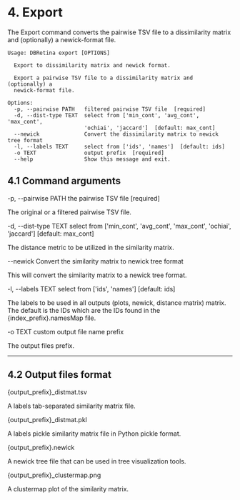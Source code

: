 # 4. Export

The Export command converts the pairwise TSV file to a dissimilarity matrix and (optionally) a newick-format file.

```
Usage: DBRetina export [OPTIONS]

  Export to dissimilarity matrix and newick format.

  Export a pairwise TSV file to a dissimilarity matrix and (optionally) a
  newick-format file.

Options:
  -p, --pairwise PATH   filtered pairwise TSV file  [required]
  -d, --dist-type TEXT  select from ['min_cont', 'avg_cont', 'max_cont',
                        'ochiai', 'jaccard']  [default: max_cont]
  --newick              Convert the dissimilarity matrix to newick tree format
  -l, --labels TEXT     select from ['ids', 'names']  [default: ids]
  -o TEXT               output prefix  [required]
  --help                Show this message and exit.
```

## 4.1 Command arguments


<span class="cmd"> -p, --pairwise PATH       the pairwise TSV file  [required] </span>

The original or a filtered pairwise TSV file.

<span class="cmd"> -d, --dist-type TEXT      select from ['min_cont', 'avg_cont', 'max_cont', 'ochiai', 'jaccard']  [default: max_cont] </span>

The distance metric to be utilized in the similarity matrix.

<span class="cmd"> --newick              Convert the similarity matrix to newick tree format </span>

This will convert the similarity matrix to a newick tree format.

<span class="cmd"> -l, --labels TEXT         select from ['ids', 'names']  [default: ids] </span>

The labels to be used in all outputs (plots, newick, distance matrix) matrix. The default is the IDs which are the IDs found in the {index_prefix}.namesMap file.

<span class="cmd"> -o TEXT               custom output file name prefix </span>

The output files prefix.


---


## 4.2 Output files format

<span class="cmd"> {output_prefix}_distmat.tsv </span>

A labels tab-separated similarity matrix file.

<span class="cmd"> {output_prefix}_distmat.pkl </span>

A labels pickle similarity matrix file in Python pickle format.

<span class="cmd"> {output_prefix}.newick </span>

A newick tree file that can be used in tree visualization tools.

<span class="cmd"> {output_prefix}_clustermap.png </span>

A clustermap plot of the similarity matrix.